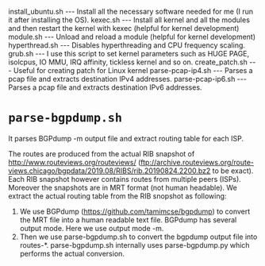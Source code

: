 install_ubuntu.sh  --- Install all the necessary software needed for me (I run it after installing the OS).
kexec.sh       --- Install all kernel and all the modules and then restart the kernel with kexec (helpful for kernel development)
module.sh      --- Unload and reload a module (helpful for kernel development)
hyperthread.sh --- Disables hyperthreading and CPU frequency scaling.
grub.sh        --- I use this script to set kernel parameters such as HUGE PAGE, isolcpus, IO MMU, IRQ affinity, tickless kernel and so on.
create_patch.sh --- Useful for creating patch for Linux kernel
parse-pcap-ip4.sh   --- Parses a pcap file and extracts destination IPv4 addresses.
parse-pcap-ip6.sh   --- Parses a pcap file and extracts destination IPv6 addresses.

`parse-bgpdump.sh`
===================
It parses BGPdump -m output file and extract routing table for each ISP. 

The routes are produced from the actual RIB snapshot of http://www.routeviews.org/routeviews/ (ftp://archive.routeviews.org/route-views.chicago/bgpdata/2019.08/RIBS/rib.20190824.2200.bz2 to be exact). Each RIB snapshot however contains routes from multiple peers (ISPs). Moreover the snapshots are in MRT format (not human headable). We extract the actual routing table from the RIB snopshot as following:

1. We use BGPdump (https://github.com/tamimcse/bgpdump) to convert the MRT file into a human readable text file. BGPdump has several output mode. Here we use output mode -m.
2. Then we use parse-bgpdump.sh to convert the bgpdump output file into routes-*. parse-bgpdump.sh internally uses parse-bgpdump.py which performs the actual conversion.






